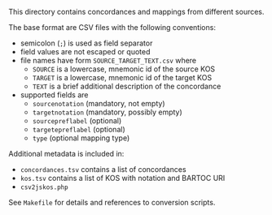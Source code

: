 This directory contains concordances and mappings from different sources.

The base format are CSV files with the following conventions:

* semicolon (`;`) is used as field separator
* field values are not escaped or quoted
* file names have form `SOURCE_TARGET_TEXT.csv` where
    * `SOURCE` is a lowercase, mnemonic id of the source KOS
    * `TARGET` is a lowercase, mnemonic id of the target KOS
    * `TEXT` is a brief additional description of the concordance
* supported fields are
    * `sourcenotation` (mandatory, not empty)
    * `targetnotation` (mandatory, possibly empty)
    * `sourcepreflabel` (optional)
    * `targetepreflabel` (optional)
    * `type` (optional mapping type)

Additional metadata is included in:

* `concordances.tsv` contains a list of concordances
* `kos.tsv` contains a list of KOS with notation and BARTOC URI
* `csv2jskos.php`

See `Makefile` for details and references to conversion scripts.
